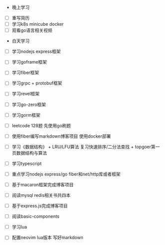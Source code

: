 + 晚上学习

- [ ] 重写简历
- [ ] 学习k8s minicube docker
- [ ] 观看go语言相关视频

+ 白天学习

- [ ] 学习nodejs express框架
- [ ] 学习goframe框架
- [ ] 学习fiber框架
- [ ] 学习grpc + protobuf框架
- [ ] 学习revel框架
- [ ] 学习go-zero框架
- [ ] 学习gorm框架
- [ ] leetcode 128题 先使用go刷题 
- [ ] 使用fiber编写markdown博客项目 使用docker部署
- [ ] 学习《数据结构》 + LRU/LFU算法 复习快速排序/二分法查找 + topgoer第一页数据结构与算法
- [ ] 学习typescript
- [ ] 重点学习nodejs express/go fiber和net/http库或者框架
- [ ] 基于macaron框架完成博客项目
- [ ] 阅读mysql redis相关书共四本
- [ ] 基于express.js完成博客项目
- [ ] 阅读basic-components
- [ ] 学习lua 
- [ ] 配置neovim lua版本 写好markdown

